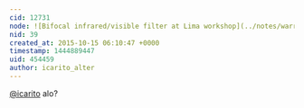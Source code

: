 ```yaml
---
cid: 12731
node: ![Bifocal infrared/visible filter at Lima workshop](../notes/warren/1-6-2011/bifocal-infraredvisible-filter-lima-workshop)
nid: 39
created_at: 2015-10-15 06:10:47 +0000
timestamp: 1444889447
uid: 454459
author: icarito_alter
---
```


[@icarito](/profile/icarito) alo?
